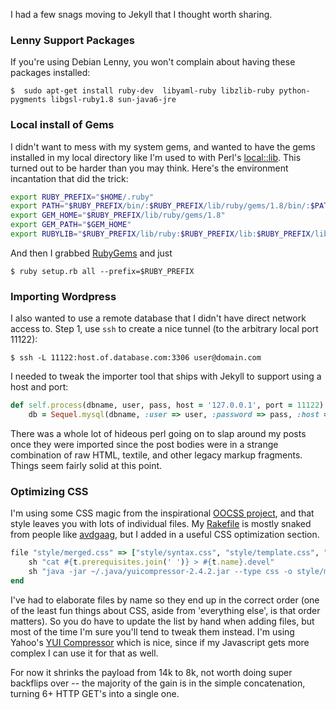 <!--
.. title: Notes from my Jekyll Migration
.. date: 2010/08/29 13:37
.. slug: index
.. tags:
.. link:
.. description:
-->


I had a few snags moving to Jekyll that I thought worth sharing.

### Lenny Support Packages

If you're using Debian Lenny, you won't complain about having these packages installed:

``` console
$  sudo apt-get install ruby-dev  libyaml-ruby libzlib-ruby python-pygments libgsl-ruby1.8 sun-java6-jre
```

### Local install of Gems

I didn't want to mess with my system gems, and wanted to have the gems installed in my local directory like I'm used to with Perl's [local::lib](http://search.cpan.org/perldoc?local::lib). 
This turned out to be harder than you may think. Here's the environment incantation that did the trick:

``` bash
export RUBY_PREFIX="$HOME/.ruby"
export PATH="$RUBY_PREFIX/bin/:$RUBY_PREFIX/lib/ruby/gems/1.8/bin/:$PATH"
export GEM_HOME="$RUBY_PREFIX/lib/ruby/gems/1.8"
export GEM_PATH="$GEM_HOME"
export RUBYLIB="$RUBY_PREFIX/lib/ruby:$RUBY_PREFIX/lib:$RUBY_PREFIX/lib/site_ruby/1.8"
```

And then I grabbed [RubyGems](http://rubyforge.org/frs/?group_id=126) and just

``` console
$ ruby setup.rb all --prefix=$RUBY_PREFIX
```

### Importing Wordpress

I also wanted to use a remote database that I didn't have direct network access to. 
Step 1, use `ssh` to create a nice tunnel (to the arbitrary local port 11122):

``` console
$ ssh -L 11122:host.of.database.com:3306 user@domain.com
```

I needed to tweak the importer tool that ships with Jekyll to support using a host and port:

``` ruby
def self.process(dbname, user, pass, host = '127.0.0.1', port = 11122)
    db = Sequel.mysql(dbname, :user => user, :password => pass, :host => host, :port=> port)
```

There was a whole lot of hideous perl going on to slap around my posts once they were imported since the post bodies were in a strange combination of raw HTML, textile, and other legacy markup fragments. Things seem fairly solid at this point. 

### Optimizing CSS

I'm using some CSS magic from the inspirational [OOCSS project](http://oocss.org/), and that style leaves you with lots of individual files. My [Rakefile](http://github.com/jbarratt/serialized.net/blob/master/Rakefile) is mostly snaked from people like [avdgaag](http://github.com/avdgaag/arjanvandergaag.nl/blob/master/Rakefile), but I added in a useful CSS optimization section.

``` ruby
file "style/merged.css" => ["style/syntax.css", "style/template.css", "style/libraries.css", "style/grids.css", "style/content.css", "style/mod.css"] do |t|
    sh "cat #{t.prerequisites.join(' ')} > #{t.name}.devel"
    sh "java -jar ~/.java/yuicompressor-2.4.2.jar --type css -o style/merged.css #{t.name}.devel"
end
```

I've had to elaborate files by name so they end up in the correct order (one of the least fun things about CSS, aside from 'everything else', is that order matters). So you do have to update the list by hand when adding files, but most of the time I'm sure you'll tend to tweak them instead. I'm using Yahoo's [YUI Compressor](http://developer.yahoo.com/yui/compressor/) which is nice, since if my Javascript gets more complex I can use it for that as well.

For now it shrinks the payload from 14k to 8k, not worth doing super backflips over -- the majority of the gain is in the simple concatenation, turning 6+ HTTP GET's into a single one.
